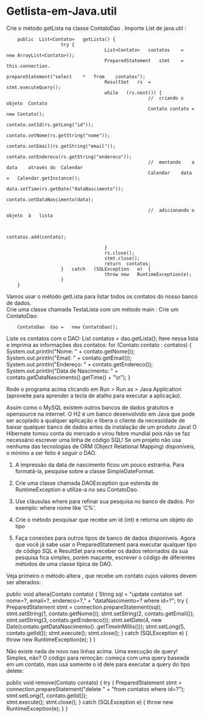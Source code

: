 # Getlista-em-Java.util



Crie	o	método		getLista		na	classe		ContatoDao	.	Importe		List		de		java.util	:


		public	List<Contato>	getLista() {
						try	{
										List<Contato>	contatos	=	new	ArrayList<Contato>();
										PreparedStatement	stmt	=	this.connection.
																		prepareStatement("select	*	from	contatos");
										ResultSet	rs	=	stmt.executeQuery();
										while	(rs.next())	{
														//	criando	o	objeto	Contato
														Contato	contato	=	new	Contato();
														contato.setId(rs.getLong("id"));
														contato.setNome(rs.getString("nome"));
														contato.setEmail(rs.getString("email"));
														contato.setEndereco(rs.getString("endereco"));
														//	montando	a	data	através	do	Calendar
														Calendar	data	=	Calendar.getInstance();
														data.setTime(rs.getDate("dataNascimento"));
														contato.setDataNascimento(data);
														
														//	adicionando	o	objeto	à	lista
														
														
														contatos.add(contato);
														
										}
										rs.close();
										stmt.close();
										return	contatos;
						}	catch	(SQLException	e)	{
										throw new	RuntimeException(e);
						}
		}
    
    
    
Vamos	usar	o	método		getLista		para	listar	todos	os	contatos	do	nosso	banco	de	dados.   
Crie	uma	classe	chamada		TestaLista		com	um	método		main	:
Crie	um	ContatoDao:



		ContatoDao	dao	=	new	ContatoDao();
Liste	os	contatos	com	o	DAO:
		List<Contato>	contatos	=	dao.getLista();
Itere	nessa	lista	e	imprima	as	informações	dos	contatos:
		for	(Contato	contato	:	contatos)	{
						System.out.println("Nome:	"	+	contato.getNome());
						System.out.println("Email:	"	+	contato.getEmail());
						System.out.println("Endereço:	"	+	contato.getEndereco());
						System.out.println("Data	de	Nascimento:	"	+
																		contato.getDataNascimento().getTime()	+	"\n");
		}
	
    
Rode	o	programa	acima	clicando	em	Run	>	Run	as	>	Java	Application	(aproveite	para	aprender	a
tecla	de	atalho	para	executar	a	aplicação).  

	
Assim	como	o	MySQL	existem	outros	bancos	de	dados	gratuitos	e	opensource	na	internet.	O	H2	é
um	banco	desenvolvido	em	Java	que	pode	ser	acoplado	a	qualquer	aplicação	e	libera	o	cliente	da
necessidade	de	baixar	qualquer	banco	de	dados	antes	da	instalação	de	um	produto	Java!
O	Hibernate	tomou	 conta	 do	mercado	 e	 virou	 febre	mundial	 pois	 não	 se	 faz	 necessário	 escrever
uma	linha	de	código	SQL!
Se	um	projeto	não	usa	nenhuma	das	tecnologias	de	ORM	(Object	Relational	Mapping)	disponíveis,
o	mínimo	a	ser	feito	é	seguir	o	DAO.
    
1.	 A	 impressão	 da	 data	 de	 nascimento	 ficou	 um	 pouco	 estranha.	 Para	 formatá-la,	 pesquise	 sobre	 a
classe		SimpleDateFormat.
	
2.	 Crie	 uma	 classe	 chamada	 DAOException	 que	 estenda	 de	 	RuntimeException		 e	 utilize-a	 no	 seu
	ContatoDao.
	
3.	 Use	cláusulas		where		para	refinar	sua	pesquisa	no	banco	de	dados.	Por	exemplo:		where	nome	like
'C%'.
	
4.	 Crie	o	método		pesquisar		que	recebe	um	id	(int)	e	retorna	um	objeto	do	tipo		
	
1.	 Faça	conexões	para	outros	tipos	de	banco	de	dados	disponíveis.
Agora	que	você	já	sabe	usar	o		PreparedStatement		para	executar	qualquer	tipo	de	código	SQL	e
	ResultSet		para	receber	os	dados	retornados	da	sua	pesquisa	fica	simples,	porém	maçante,	escrever	o
código	de	diferentes	métodos	de	uma	classe	típica	de	DAO.
	
	
Veja	primeiro	o	método		altera	,	que	recebe	um		contato		cujos	valores	devem	ser	alterados:


	
public	void	altera(Contato	contato) {
				String	sql	=	"update	contatos	set	nome=?,	email=?,	endereco=?,"	+
												"dataNascimento=?	where	id=?";
				try	{
								PreparedStatement	stmt	=	connection.prepareStatement(sql);
								stmt.setString(1,	contato.getNome());
								stmt.setString(2,	contato.getEmail());
								stmt.setString(3,	contato.getEndereco());
								stmt.setDate(4,	new	Date(contato.getDataNascimento()
																.getTimeInMillis()));
								stmt.setLong(5,	contato.getId());
								stmt.execute();
								stmt.close();
				}	catch	(SQLException	e)	{
								throw new	RuntimeException(e);
				}
}



Não	existe	nada	de	novo	nas	linhas	acima.	Uma	execução	de	query!	Simples,	não?
O	código	para	remoção:	começa	com	uma	query	baseada	em	um	contato,	mas	usa	somente	o	id	dele
para	executar	a	query	do	tipo	delete:


	
public	void	remove(Contato	contato) {
				try	{
								PreparedStatement	stmt	=	connection.prepareStatement("delete	"	+
																"from	contatos	where	id=?");
								stmt.setLong(1,	contato.getId());    
                stmt.execute();
								stmt.close();
				}	catch	(SQLException	e)	{
								throw new	RuntimeException(e);
				}
}
    
